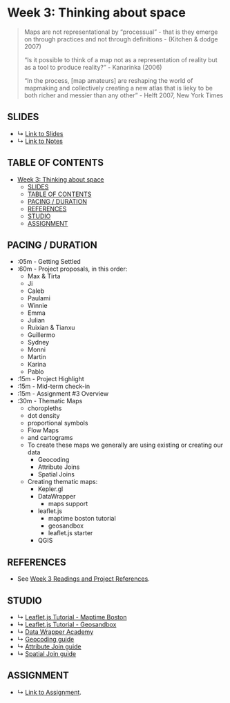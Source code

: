# Week 3: Thinking about space

> Maps are not representational by “processual” - that is they emerge on through practices and not through definitions - (Kitchen & dodge 2007)
>
> “Is it possible to think of a map not as a representation of reality but as a tool to produce reality?” - Kanarinka (2006)
>
> “In the process, [map amateurs] are reshaping the world of mapmaking and collectively creating a new atlas that is lieky to be both richer and messier than any other” - Helft 2007, New York Times

## SLIDES
* ↳ [Link to Slides](https://docs.google.com/presentation/d/1ecmLhAeTkEh0OJu5BKN5j98mMKayuZkDL1zaW0A7g7U/edit?usp=sharing)
* ↳ [Link to Notes](https://docs.google.com/document/d/1rIB-2ALYp0YmttvXNqfW2gPTkymAAmbNxQdlfEVNzcs/edit?usp=sharing)

<!-- ## ABOUT -->


## TABLE OF CONTENTS

- [Week 3: Thinking about space](#week-3-thinking-about-space)
  - [SLIDES](#slides)
  - [TABLE OF CONTENTS](#table-of-contents)
  - [PACING / DURATION](#pacing--duration)
  - [REFERENCES](#references)
  - [STUDIO](#studio)
  - [ASSIGNMENT](#assignment)


<!-- ## OUTCOMES & GOALS -->


## PACING / DURATION

* :05m - Getting Settled
* :60m - Project proposals, in this order:
    * Max & Tirta
    * Ji
    * Caleb
    * Paulami
    * Winnie
    * Emma
    * Julian
    * Ruixian & Tianxu
    * Guillermo
    * Sydney
    * Monni
    * Martin
    * Karina
    * Pablo
* :15m - Project Highlight
* :15m - Mid-term check-in
* :15m - Assignment #3 Overview
* :30m - Thematic Maps
    * choropleths
    * dot density
    * proportional symbols
    * Flow Maps
    * and cartograms
  * To create these maps we generally are using existing or creating our data
    * Geocoding
    * Attribute Joins
    * Spatial Joins
  * Creating thematic maps:
    * Kepler.gl
    * DataWrapper
      * maps support
    * leaflet.js
      * maptime boston tutorial
      * geosandbox
      * leaflet.js starter
    * QGIS



## REFERENCES

* See [Week 3 Readings and Project References](BIBLIOGRAPHY.md#week-03-thinking-out-space).

## STUDIO

* ↳ [Leaflet.js Tutorial - Maptime Boston](https://maptimeboston.github.io/leaflet-intro/)
* ↳ [Leaflet.js Tutorial - Geosandbox](https://joeyklee.github.io/geosandbox/)
* ↳ [Data Wrapper Academy](https://academy.datawrapper.de/)
* ↳ [Geocoding guide](../guides/geocoding-guide.md)
* ↳ [Attribute Join guide](../guides/attribute-joins-guide.md)
* ↳ [Spatial Join guide](../guides/attribute-joins-guide.md)
  
## ASSIGNMENT

* ↳ [Link to Assignment](assignments/assignment_03.md).


<!-- 
* New Spatial Media:
  * map mashups, false correlations? 
  * open source 
  * visualization: turf binning - grids, isolines
  * https://turfjs.org/docs/#tesselate
 -->


<!-- This week our theme is "Maps as Media." We build off of our discussions from last week to dive deeper into ways that space is "calculated," how that manifests in shaping the world, and what that means for us as those who are simultaneously mapping and being mapped.

This week we will focus on spatial abstraction and how we can use and abuse different geospatial tools and APIs to explore spatial data. Using the data we have been collecting and our exposure to web mapping from last week, we will take a look at various methods for calculating space using turf.js. -->